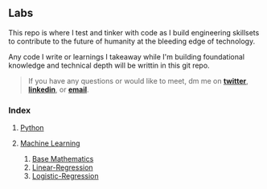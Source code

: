 ## Labs

This repo is where I test and tinker with code as I build engineering skillsets to contribute to the future of humanity at the bleeding edge of technology.

Any code I write or learnings I takeaway while I'm building foundational knowledge and technical depth will be writtin in this git repo.

> If you have any questions or would like to meet, dm me on **[twitter](https://twitter.com/vxnuaj)**, **[linkedin](https://linkedin.com/in/vxnuaj)**, or **[email](mailto:vxnuaj@gmail.com)**.

### Index

01. [Python](Python)

01. [Machine Learning](Artificial-Intelligence/Machine-Learning)
    1. [Base Mathematics](Artificial-Intelligence/Machine-Learning/Base-Mathematics/)
    1.  [Linear-Regression](Artificial-Intelligence/Machine-Learning/Linear-Regression/)
    1.  [Logistic-Regression](Artificial-Intelligence/Machine-Learning/Logistic-Regression/)
